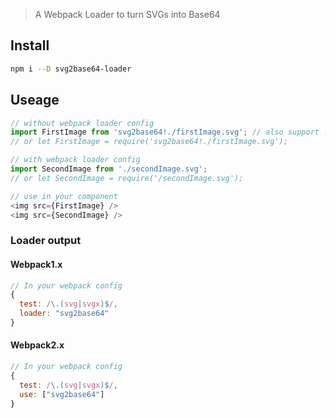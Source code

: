 > A Webpack Loader to turn SVGs into Base64

## Install

```sh
npm i --D svg2base64-loader
```

## Useage

```js
// without webpack loader config
import FirstImage from 'svg2base64!./firstImage.svg'; // also support .svgx file
// or let FirstImage = require('svg2base64!./firstImage.svg');

// with webpack loader config
import SecondImage from './secondImage.svg';
// or let SecondImage = require('/secondImage.svg');

// use in your component
<img src={FirstImage} />
<img src={SecondImage} />
```

### Loader output

#### Webpack1.x

```js
// In your webpack config
{
  test: /\.(svg|svgx)$/,
  loader: "svg2base64"
}
```

#### Webpack2.x

```js
// In your webpack config
{
  test: /\.(svg|svgx)$/,
  use: ["svg2base64"]
}
